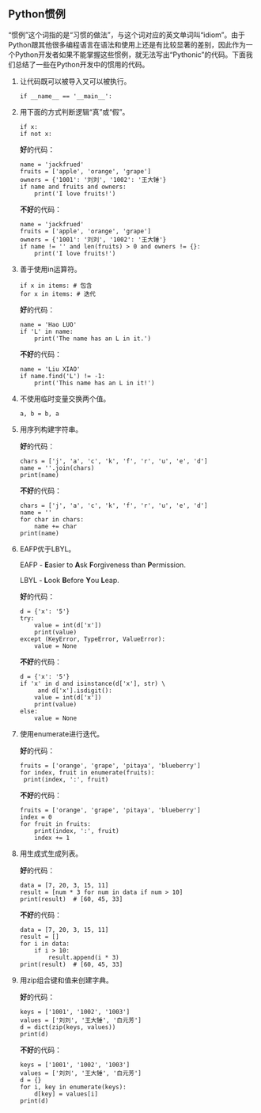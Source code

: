 ## Python惯例

“惯例”这个词指的是“习惯的做法”，与这个词对应的英文单词叫“idiom”。由于Python跟其他很多编程语言在语法和使用上还是有比较显著的差别，因此作为一个Python开发者如果不能掌握这些惯例，就无法写出“Pythonic”的代码。下面我们总结了一些在Python开发中的惯用的代码。

1. 让代码既可以被导入又可以被执行。

   ```
   if __name__ == '__main__':
   ```

2. 用下面的方式判断逻辑“真”或“假”。

   ```
   if x:
   if not x:
   ```

   **好**的代码：

   ```
   name = 'jackfrued'
   fruits = ['apple', 'orange', 'grape']
   owners = {'1001': '刘刘', '1002': '王大锤'}
   if name and fruits and owners:
       print('I love fruits!')
   ```

   **不好**的代码：

   ```
   name = 'jackfrued'
   fruits = ['apple', 'orange', 'grape']
   owners = {'1001': '刘刘', '1002': '王大锤'}
   if name != '' and len(fruits) > 0 and owners != {}:
       print('I love fruits!')
   ```

3. 善于使用in运算符。

   ```
   if x in items: # 包含
   for x in items: # 迭代
   ```

   **好**的代码：

   ```
   name = 'Hao LUO'
   if 'L' in name:
       print('The name has an L in it.')
   ```

   **不好**的代码：

   ```
   name = 'Liu XIAO'
   if name.find('L') != -1:
       print('This name has an L in it!')
   ```

4. 不使用临时变量交换两个值。

   ```
   a, b = b, a
   ```

5. 用序列构建字符串。

   **好**的代码：

   ```
   chars = ['j', 'a', 'c', 'k', 'f', 'r', 'u', 'e', 'd']
   name = ''.join(chars)
   print(name)  
   ```

   **不好**的代码：

   ```
   chars = ['j', 'a', 'c', 'k', 'f', 'r', 'u', 'e', 'd']
   name = ''
   for char in chars:
       name += char
   print(name)  
   ```

6. EAFP优于LBYL。

   EAFP - **E**asier to **A**sk **F**orgiveness than **P**ermission.

   LBYL - **L**ook **B**efore **Y**ou **L**eap.

   **好**的代码：

   ```
   d = {'x': '5'}
   try:
       value = int(d['x'])
       print(value)
   except (KeyError, TypeError, ValueError):
       value = None
   ```

   **不好**的代码：

   ```
   d = {'x': '5'}
   if 'x' in d and isinstance(d['x'], str) \
   		and d['x'].isdigit():
       value = int(d['x'])
       print(value)
   else:
       value = None
   ```

7. 使用enumerate进行迭代。

   **好**的代码：

   ```
   fruits = ['orange', 'grape', 'pitaya', 'blueberry']
   for index, fruit in enumerate(fruits):
   	print(index, ':', fruit)
   ```

   **不好**的代码：

   ```
   fruits = ['orange', 'grape', 'pitaya', 'blueberry']
   index = 0
   for fruit in fruits:
       print(index, ':', fruit)
       index += 1
   ```

8. 用生成式生成列表。

   **好**的代码：

   ```
   data = [7, 20, 3, 15, 11]
   result = [num * 3 for num in data if num > 10]
   print(result)  # [60, 45, 33]
   ```

   **不好**的代码：

   ```
   data = [7, 20, 3, 15, 11]
   result = []
   for i in data:
       if i > 10:
           result.append(i * 3)
   print(result)  # [60, 45, 33]
   ```

9. 用zip组合键和值来创建字典。

   **好**的代码：

   ```
   keys = ['1001', '1002', '1003']
   values = ['刘刘', '王大锤', '白元芳']
   d = dict(zip(keys, values))
   print(d)
   ```

   **不好**的代码：

   ```
   keys = ['1001', '1002', '1003']
   values = ['刘刘', '王大锤', '白元芳']
   d = {}
   for i, key in enumerate(keys):
       d[key] = values[i]
   print(d)
   ```